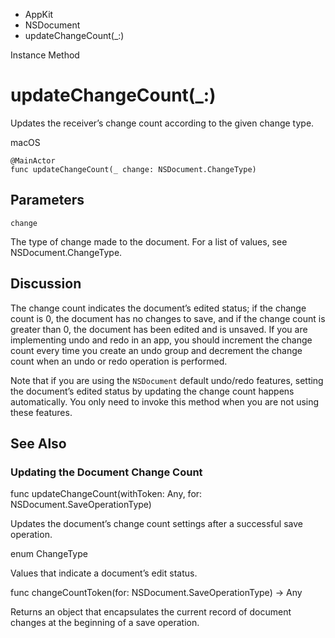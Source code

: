

- AppKit
- NSDocument
-  updateChangeCount(\_:) 

Instance Method

# updateChangeCount(\_:)

Updates the receiver’s change count according to the given change type.

macOS

``` source
@MainActor
func updateChangeCount(_ change: NSDocument.ChangeType)
```

## Parameters 

`change`  

The type of change made to the document. For a list of values, see NSDocument.ChangeType.

## Discussion

The change count indicates the document’s edited status; if the change count is 0, the document has no changes to save, and if the change count is greater than 0, the document has been edited and is unsaved. If you are implementing undo and redo in an app, you should increment the change count every time you create an undo group and decrement the change count when an undo or redo operation is performed.

Note that if you are using the `NSDocument` default undo/redo features, setting the document’s edited status by updating the change count happens automatically. You only need to invoke this method when you are not using these features.

## See Also

### Updating the Document Change Count

func updateChangeCount(withToken: Any, for: NSDocument.SaveOperationType)

Updates the document’s change count settings after a successful save operation.

enum ChangeType

Values that indicate a document’s edit status.

func changeCountToken(for: NSDocument.SaveOperationType) -> Any

Returns an object that encapsulates the current record of document changes at the beginning of a save operation.

